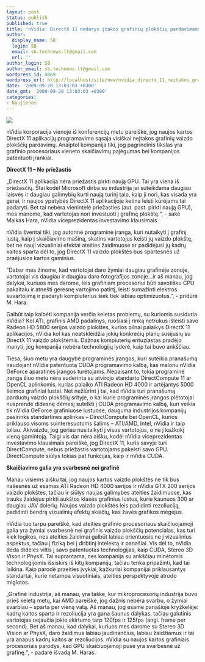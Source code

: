 ```yaml
---
layout: post
status: publish
published: true
title: 'nVidia: DirectX 11 nedarys įtakos grafinių plokščių pardavimams'
author:
  display_name: SB
  login: SB
  email: sb.technews.lt@gmail.com
  url: ''
author_login: SB
author_email: sb.technews.lt@gmail.com
wordpress_id: 4069
wordpress_url: http://localhost/site/new/nvidia_directx_11_neitakos_grafiniu_ploksciu_pardavimu/
date: '2009-09-20 13:03:03 +0300'
date_gmt: '2009-09-20 13:03:03 +0300'
categories:
- Naujienos
---
```

<div class="imgright"><img src="http://t2.gstatic.com/images?q=tbn:FNQCrNi-oqptbM:http://images.tweaktown.com/imagebank/news_gtx295prev1.jpg"  /></div>
<p>nVidia korporacija vienoje iš konferencijų metu pareiškė, jog naujos kartos DirectX 11 aplikacijų programavimo sąsaja visiškai neįtakos grafinių vaizdo plokščių pardavimų. Anaiptol kompanija tiki, jog pagrindinis tikslas yra grafinio procesoriaus vieneto skaičiavimų pajėgumas bei kompanijos patentuoti įrankiai.</p>
<p><b>DirectX 11 – Ne priežastis</b></p>
<p>„DirectX 11 aplikacija nėra priežastis pirkti naują GPU. Tai yra viena iš priežasčių. Štai kodėl Microsoft dirba su industrija jai suteikdama daugiau laisvės ir daugiau galimybių kurti naują turinį taip, kaip ji nori, kas visada yra gerai, ir naujos ypatybės DirectX 11 aplikacijoje ketina leisti kūrėjams tai padaryti. Bet tai nebėra vienintelė priežasties (aut. past. pirkti naują GPU), mes manome, kad vartotojas nori investuoti į grafinę plokštę.“, - sakė Maikas Hara, nVidia viceprezidentas investavimo klausimais.</p>
<p>nVidia šventai tiki, jog autorinė programinė įranga, kuri nutaikyti į grafinį lustą, kaip į skaičiavimo mašiną, skatins vartotojus keisti jų vaizdo plokštę, bet ne nauji vizualiniai efektai ateities žaidimuose ar padidėjusi jų kadrų kaitos sparta dėl to, jog DirectX 11 vaizdo plokštės bus spartesnės už praėjusios kartos gaminius.</p>
<p>“Dabar mes žinome, kad vartotojai daro žymiai daugiau grafinėje zonoje, vartotojai vis daugiau ir daugiau daro fotografijos zonoje…ir aš manau, jog dalykai, kuriuos mes darome, leis grafiniam procesoriui būti savotišku CPU pakaitalu ir atnešti geresnę vartojimo patirtį, leisti sumažinti elektros suvartojimą ir padaryti kompiuterius šiek tiek labiau optimizuotus.”, - pridūrė M. Hara.</p>
<p>Galbūt taip kalbėti kompanija verčia keletas problemų, su kuriomis susiduria nVidia? Kol ATI, grafinis AMD padalinys, ruošiasi į rinką netrukus išleisti savo Radeon HD 5800 serijos vaizdo plokštes, kurios pilnai palaikys DirectX 11 aplikacijos, nVidia kol kas neatskleidžia jokių konkrečių planų susijusių su DirectX 11 vaizdo plokštėmis. Dažnas kompiuterių entuziastas pradėjo manyti, jog kompanija nebėra technologijų lyderė, kaip tai buvo ankščiau.</p>
<p>Tiesa, šiuo metu yra daugybė programinės įrangos, kuri suteikia pranašumą naudojant nVidia patentuotą CUDA programavimo kalbą, kas malonu nVidia GeForce aparatinės įrangos turėtojams. Nepaisant to, tokia programinė įranga šiuo metu nėra suderinta su atvirojo standarto DirectCompute 11 ar OpenCL aplinkomis, kurias palaiko ATI Radeon HD 4000 ir artėjantys 5000 šeimos grafiniai lustai. Net nežiūrint į tai, kad nVidia turi pranašumą parduotų vaizdo plokščių srityje, o kai kurie programinės įrangos plėtotojai nusprendė didesnę dėmesį sutelkti į CUDA programavimo kalbą, kuri veikia tik nVidia GeForce grafiniuose lustuose, dauguma industrijos kompanijų pasirinks standartines aplinkas – DirectCompute bei OpenCL, kurios priklauso visoms suinteresuotoms šalims – ATI/AMD, Intel, nVidia ir taip toliau. Akivaizdu, jog geriau nusitaikyti į visus vartotojus, o ne į kažkokį vieną gamintoją. Taigi vis dar nėra aišku, kodėl nVidia viceprezidentas investavimo klausimais pareiškė, jog DirectX 11, kuris savyje turi DirectCompute, nebus priežastis vartotojams pakeisti savo GPU. DirectCompute siūlys tokias pat funkcijas, kaip ir nVidia CUDA.</p>
<p><b>Skaičiavimo galia yra svarbesnė nei grafinė</b></p>
<p>Manau visiems aišku tai, jog naujos kartos vaizdo plokštės ne tik bus našesnės už esamas ATI Radeon HD 4000 serijos ir nVidia GTX 200 serijos vaizdo plokštes, tačiau ir siūlys naujas galimybes ateities žaidimuose, kas trauks žaidėjus pirkti aukštos klasės grafinius lustus, kurie kaunuos 300 ar daugiau JAV dolerių. Naujos vaizdo plokštės leis padidinti rezoliuciją, padidinti bendrą vizualinių efektų skaičių, kas žavės grafikos mėgėjus.</p>
<p>nVidia tuo tarpu pareiškė, kad ateities grafinio procesoriaus skaičiuojamoji galia yra žymiai svarbesnė nei grafinis vaizdo plokščių potencialas, kas turi kiek logikos, nes ateities žaidimai galbūt labiau orientuosis ne į vizualinius aspektus, tačiau į fiziką bei į dirbtinį intelektą ir panašiai. Vis dėl to, nVidia deda dideles viltis į savo patentuotas technologijas, kaip CUDA, Stereo 3D Vison ir PhysX. Tai suprantama, nes kompanija su ankščiau minėtomis technologijomis išsiskirs iš kitų kompanijų, tačiau tenka pripažinti, kad tai laikina. Kaip parodė praeities įvykiai, kažkuriai kompanijai priklausantys standartai, kurie netampa visuotiniais, ateities perspektyvoje atrodo miglotos.</p>
<p>„Grafinė industrija, aš manau, yra taške, kur mikroprocesorių industrija buvo prieš keletą metų, kai AMD pareiškė, jog dažnis nebėra svarbu, o žymiai svarbiau – sparta per vieną vatą. Aš manau, jog esame panašioje kryžkelėje: kadrų kaitos sparta ir rezoliucija yra gana šaunus dalykas, tačiau galutinis vartotojas nejaučia jokio skirtumo tarp 120fps ir 125fps (angl. frame per second). Bet aš manau, kad dalykai, kuriuos mes darome su Stereo 3D Vision ar PhysX, daro žaidimus labiau jaudinančius, labiau žaidžiamus ir tai yra anapus kadrų kaitos ar rezoliucijos. nVidia su naujos kartos grafiniais procesoriais parodys, kad GPU skaičiuojamoji pusė yra svarbesnė už grafinę.“, - padarė išvadą M. Haras.<br /></p>
